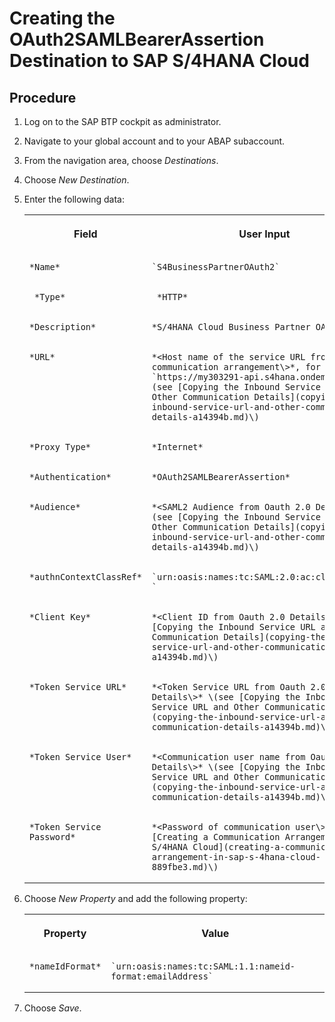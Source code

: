 <!-- loiob968a25fe20e4f9a8f4366d1972fc7d4 -->

# Creating the OAuth2SAMLBearerAssertion Destination to SAP S/4​HANA Cloud



## Procedure

1.  Log on to the SAP BTP cockpit as administrator.

2.  Navigate to your global account and to your ABAP subaccount.

3.  From the navigation area, choose *Destinations*.

4.  Choose *New Destination*.

5.  Enter the following data:


    <table>
    <tr>
    <th valign="top">

    Field


    
    </th>
    <th valign="top">

    User Input


    
    </th>
    </tr>
    <tr>
    <td valign="top">
    
        *Name*


    
    </td>
    <td valign="top">
    
        `S4BusinessPartnerOAuth2`


    
    </td>
    </tr>
    <tr>
    <td valign="top">
    
         *Type* 


    
    </td>
    <td valign="top">
    
         *HTTP* 


    
    </td>
    </tr>
    <tr>
    <td valign="top">
    
        *Description*


    
    </td>
    <td valign="top">
    
        *S/4HANA Cloud Business Partner OAuth2​*


    
    </td>
    </tr>
    <tr>
    <td valign="top">
    
        *URL*


    
    </td>
    <td valign="top">
    
        *<Host name of the service URL from the communication arrangement​\>*, for example, `https://my303291-api.s4hana.ondemand.com` \(see [Copying the Inbound Service URL and Other Communication Details](copying-the-inbound-service-url-and-other-communication-details-a14394b.md)\)


    
    </td>
    </tr>
    <tr>
    <td valign="top">
    
        *Proxy Type*


    
    </td>
    <td valign="top">
    
        *Internet*


    
    </td>
    </tr>
    <tr>
    <td valign="top">
    
        *Authentication*


    
    </td>
    <td valign="top">
    
        *OAuth2SAMLBearerAssertion​*


    
    </td>
    </tr>
    <tr>
    <td valign="top">
    
        *Audience*


    
    </td>
    <td valign="top">
    
        *<SAML2 Audience from Oauth 2.0 Details\>* \(see [Copying the Inbound Service URL and Other Communication Details](copying-the-inbound-service-url-and-other-communication-details-a14394b.md)\)


    
    </td>
    </tr>
    <tr>
    <td valign="top">
    
        *authnContextClassRef*


    
    </td>
    <td valign="top">
    
        `urn:oasis:names:tc:SAML:2.0:ac:classes:X509​`


    
    </td>
    </tr>
    <tr>
    <td valign="top">
    
        *Client Key*


    
    </td>
    <td valign="top">
    
        *<Client ID from Oauth 2.0 Details\>* \(see [Copying the Inbound Service URL and Other Communication Details](copying-the-inbound-service-url-and-other-communication-details-a14394b.md)\)


    
    </td>
    </tr>
    <tr>
    <td valign="top">
    
        *Token Service URL*


    
    </td>
    <td valign="top">
    
        *<Token Service URL from Oauth 2.0 Details\>* \(see [Copying the Inbound Service URL and Other Communication Details](copying-the-inbound-service-url-and-other-communication-details-a14394b.md)\)


    
    </td>
    </tr>
    <tr>
    <td valign="top">
    
        *Token Service User*


    
    </td>
    <td valign="top">
    
        *<Communication user name​ from Oauth 2.0 Details\>* \(see [Copying the Inbound Service URL and Other Communication Details](copying-the-inbound-service-url-and-other-communication-details-a14394b.md)\)


    
    </td>
    </tr>
    <tr>
    <td valign="top">
    
        *Token Service Password​*


    
    </td>
    <td valign="top">
    
        *<Password of communication user\>* \(see [Creating a Communication Arrangement in SAP S/4HANA Cloud](creating-a-communication-arrangement-in-sap-s-4hana-cloud-889fbe3.md)\)


    
    </td>
    </tr>
    </table>
    
6.  Choose *New Property* and add the following property:


    <table>
    <tr>
    <th valign="top">

    Property


    
    </th>
    <th valign="top">

    Value


    
    </th>
    </tr>
    <tr>
    <td valign="top">
    
        *nameIdFormat*​


    
    </td>
    <td valign="top">
    
        `urn:oasis:names:tc:SAML:1.1:nameid-format:emailAddress`


    
    </td>
    </tr>
    </table>
    
7.  Choose *Save*.


